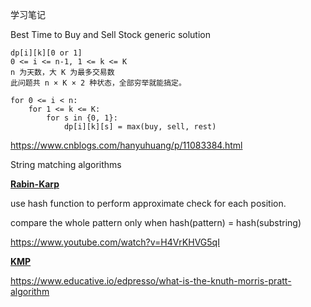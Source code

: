 学习笔记



Best Time to Buy and Sell Stock generic solution

```
dp[i][k][0 or 1]
0 <= i <= n-1, 1 <= k <= K
n 为天数，大 K 为最多交易数
此问题共 n × K × 2 种状态，全部穷举就能搞定。

for 0 <= i < n:
    for 1 <= k <= K:
        for s in {0, 1}:
            dp[i][k][s] = max(buy, sell, rest)

```

https://www.cnblogs.com/hanyuhuang/p/11083384.html



String matching algorithms

**<u>Rabin-Karp</u>**

use hash function to perform approximate check for each position.

compare the whole pattern only when hash(pattern) = hash(substring)

https://www.youtube.com/watch?v=H4VrKHVG5qI



**<u>KMP</u>**

https://www.educative.io/edpresso/what-is-the-knuth-morris-pratt-algorithm







